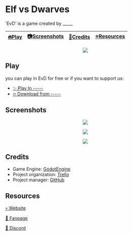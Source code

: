 # Elf vs Dwarves

'EvD' is a game created by _____

| [:fire:Play](#Play) | [:camera:Screenshots](#screenshots) | [:wrench:Credits](#credits) | [:star:Resources](#resources) |
| ----- | ----------- | ----------- | ----------- |

<p align="center">
  <img src="https://trello-attachments.s3.amazonaws.com/5c3cf7fa31dd1986ee916543/5cec2cc909c5df75f3967d80/fbb680872d51bfb3d855ea0d7a9c6140/map_dwarf_1_concept.png" />
</p>

## Play

you can play in EvD for free or if you want to support us:

- [:sparkles: Play In -----](----)
- [:fire: Download from -----](----)


## Screenshots

<p align="center">
  <img src="https://trello-attachments.s3.amazonaws.com/5c8a521ec756192d5892143e/200x120/07993f38de8a11f981b328b3316b6fd5/topornik1_11.jpg" />
</p>

<p align="center">
  <img src="https://trello-attachments.s3.amazonaws.com/5ce2f43fbd2c7e6b8dc32a5f/70x70/9a1ca53572b38e8d018f6914079eff73/krasnoludpix2.png" />
</p>

<p align="center">
  <img src="https://trello-attachments.s3.amazonaws.com/5d07e3c187b6c478bfabee03/70x70/daf9c9f79664f42da9f49155b3951209/kransoludtarcz_kopia.png" />
</p>

## Credits

- Game Engine: [GodotEngine](https://godotengine.org/)
- Project organization: [Trello](http://trello.com/)
- Project manager: [GitHub](http://github.com/)

## Resources
[:skull: Website](---)

[:blue_heart: Fanpage](---)

[:ghost: Discord](---)
